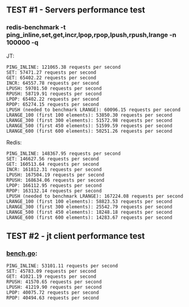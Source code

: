 ## TEST #1 - Servers performance test
### redis-benchmark -t ping_inline,set,get,incr,lpop,rpop,lpush,rpush,lrange -n 100000 -q

JT:
```shell
PING_INLINE: 121065.38 requests per second
SET: 57471.27 requests per second
GET: 65402.22 requests per second
INCR: 64557.78 requests per second
LPUSH: 59701.50 requests per second
RPUSH: 58719.91 requests per second
LPOP: 65402.22 requests per second
RPOP: 65274.15 requests per second
LPUSH (needed to benchmark LRANGE): 60096.15 requests per second
LRANGE_100 (first 100 elements): 53850.30 requests per second
LRANGE_300 (first 300 elements): 51572.98 requests per second
LRANGE_500 (first 450 elements): 51599.59 requests per second
LRANGE_600 (first 600 elements): 50251.26 requests per second
```

Redis:
```shell
PING_INLINE: 148367.95 requests per second
SET: 146627.56 requests per second
GET: 160513.64 requests per second
INCR: 161812.31 requests per second
LPUSH: 167504.19 requests per second
RPUSH: 168634.06 requests per second
LPOP: 166112.95 requests per second
RPOP: 163132.14 requests per second
LPUSH (needed to benchmark LRANGE): 167224.08 requests per second
LRANGE_100 (first 100 elements): 58823.53 requests per second
LRANGE_300 (first 300 elements): 25542.79 requests per second
LRANGE_500 (first 450 elements): 18248.18 requests per second
LRANGE_600 (first 600 elements): 14283.67 requests per second
```

## TEST #2 - jt client performance test

### [bench.go](https://github.com/hesidoryn/jt):
```shell
PING_INLINE: 53101.11 requests per second
SET: 45783.09 requests per second
GET: 41021.19 requests per second
RPUSH: 41570.65 requests per second
LPUSH: 41219.90 requests per second
LPOP: 40075.72 requests per second
RPOP: 40494.63 requests per second
```